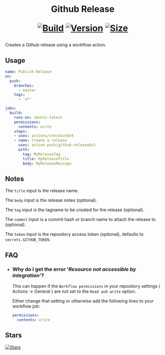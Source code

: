 <h1 align="center">Github Release<br />
<div align="center">
  
  [![Build](https://github.com/action-pack/github-release/workflows/Build/badge.svg)](https://github.com/action-pack/github-release/)
  [![Version](https://img.shields.io/github/v/tag/action-pack/github-release?label=version&sort=semver&color=066da5)](https://github.com/marketplace/actions/create-new-release)
  [![Size](https://img.shields.io/github/languages/code-size/action-pack/github-release?label=size&color=066da5)](https://github.com/action-pack/github-release/)
  
</div></h1>

Creates a Github release using a workflow action.

## Usage

```yaml
name: Publish Release
on:
  push:
    branches:
      - master
    tags:
      - 'v*'

jobs:
  build:
    runs-on: ubuntu-latest
    permissions:
      contents: write
    steps:
    - uses: actions/checkout@v4
    - name: Create a release
      uses: action-pack/github-release@v2
      with:
        tag: MyReleaseTag
        title: MyReleaseTitle
        body: MyReleaseMessage
```

## Notes

The ``title`` input is the release name. 

The ``body`` input is the release notes (optional).

The ``tag`` input is the tagname to be created for the release (optional).

The ``commit`` input is a commit hash or branch name to attach the release to (optional).

The ``token`` input is the repository access token (optional), defaults to ```secrets.GITHUB_TOKEN```.

## FAQ

  * ### Why do I get the error '*Resource not accessible by integration*'?

    This can happen if the ```Workflow permissions``` in your repository settings ( Actions -> General ) are not set to the ```Read and write``` option.

    Either change that setting or otherwise add the following lines to your workflow job:
    
    ```yaml
    permissions:
      contents: write
    ```
    
## Stars
[![Stars](https://starchart.cc/action-pack/github-release.svg?variant=adaptive)](https://starchart.cc/action-pack/github-release)
